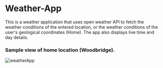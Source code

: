 # Weather-App

This is a weather application that uses open weather API to fetch the weather conditions of the entered location, or the weather conditions of the user's geological coordinates (Home). The app also displays live time and day details.

### Sample view of home location (Woodbridge).

![weatherApp](https://user-images.githubusercontent.com/59580826/103556467-d1a50c80-4e7f-11eb-8784-095aa933a1f6.png)
